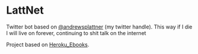 # LattNet

Twitter bot based on [@andrewsplattner](https://twitter.com/andrewsplattner) (my twitter handle). This way if I die I will live on forever, continuing to shit talk on the internet

Project based on [Heroku_Ebooks](https://github.com/tommeagher/heroku_ebooks).
